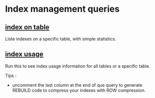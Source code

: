 # Index management queries

## [index on table](./index-on-table.sql)

Liste indexes on a specific table, with simple statistics.

## [index usage](./index-usage.sql)

Run this to see index usage information for all tables or a specific table.

Tips :
- uncomment the last column at the end of que query to generate REBUILD code to compress your indexes with ROW compression.
